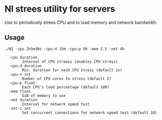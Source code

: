 # NI strees utility for servers

Use to periodically strees CPU and to load memory and network bandwidth.

## Usage


```shell
./NI -cpu 2h5m30s -cpu-d 15m -cpu-p 50 -mem 2.5 -net 4h
```

```
  -cpu duration
        Interval of CPU streess (enables CPU stress)
  -cpu-d duration
        Min. duration for each CPU stress (default 2s)
  -cpu-n int
        Number of CPU cores to stress (default 2)
  -cpu-p float
        Each CPU's load percentage (default 100)
  -mem float
        GiB of memory to use
  -net duration
        Interval for network speed test
  -net-c int
        Set concurrent connections for network speed test (default 10)
```
